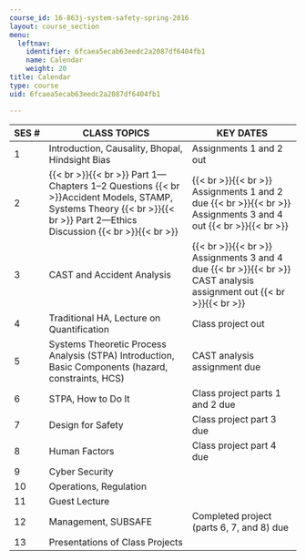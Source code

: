 ```yaml
---
course_id: 16-863j-system-safety-spring-2016
layout: course_section
menu:
  leftnav:
    identifier: 6fcaea5ecab63eedc2a2087df6404fb1
    name: Calendar
    weight: 20
title: Calendar
type: course
uid: 6fcaea5ecab63eedc2a2087df6404fb1

---
```


| SES # | CLASS TOPICS | KEY DATES |
| --- | --- | --- |
| 1 | Introduction, Causality, Bhopal, Hindsight Bias | Assignments 1 and 2 out |
| 2 |  {{< br >}}{{< br >}} Part 1—Chapters 1–2 Questions  {{< br >}}Accident Models, STAMP, Systems Theory {{< br >}}{{< br >}} Part 2—Ethics Discussion {{< br >}}{{< br >}}  |  {{< br >}}{{< br >}} Assignments 1 and 2 due {{< br >}}{{< br >}} Assignments 3 and 4 out {{< br >}}{{< br >}}  |
| 3 | CAST and Accident Analysis |  {{< br >}}{{< br >}} Assignments 3 and 4 due {{< br >}}{{< br >}} CAST analysis assignment out {{< br >}}{{< br >}}  |
| 4 | Traditional HA, Lecture on Quantification | Class project out |
| 5 | Systems Theoretic Process Analysis (STPA) Introduction, Basic Components (hazard, constraints, HCS) | CAST analysis assignment due |
| 6 | STPA, How to Do It | Class project parts 1 and 2 due |
| 7 | Design for Safety | Class project part 3 due |
| 8 | Human Factors | Class project part 4 due |
| 9 | Cyber Security | &nbsp; |
| 10 | Operations, Regulation | &nbsp; |
| 11 | Guest Lecture | &nbsp; |
| 12 | Management, SUBSAFE | Completed project (parts 6, 7, and 8) due |
| 13 | Presentations of Class Projects |